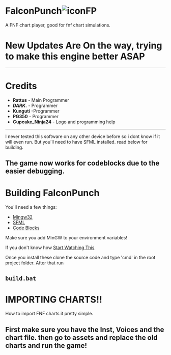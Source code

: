 # FalconPunch![iconFP](https://user-images.githubusercontent.com/93060246/212763483-60d1f408-f0a5-45cd-bd1d-0628d9065c92.png)


A FNF chart player, good for fnf chart simulations.

# New Updates Are On the way, trying to make this engine better ASAP

-----------------------------------------------------------

# Credits

* **Rattus** - Main Programmer 
* **_DARK_.** -  Programmer
* **Kunguti** -Programmer
* **PG350** - Programmer
* **Cupcake_Ninja24** - Logo and programming help
------------------------------------------------

I never tested this software on any other device before so i dont know if it will even run. But you'll need to have SFML installed. read below for building.

The game now works for codeblocks due to the easier debugging.
--------------------------------------------------------------------------------------------------------------------------------------------------------------------


# Building FalconPunch

You'll need a few things:

* [Mingw32](https://sourceforge.net/projects/mingw//)
* [SFML](https://www.sfml-dev.org/download/sfml/2.5.1/)
* [Code Blocks](https://sourceforge.net/projects/codeblocks/)

Make sure you add MinGW to your environment variables!

If you don't know how [Start Watching This](https://youtu.be/JsO58opI3SQ)

Once you install these clone the source code and type 'cmd' in the root project folder.
After that run 

```build.bat```
----------------------------------------------------------------------------
# IMPORTING CHARTS!!

How to import FNF charts it pretty simple.

First make sure you have the **Inst**, **Voices** and the chart file. then go to assets and replace the old charts and run the game!
------------------------------------
